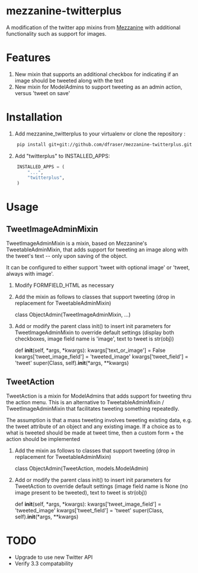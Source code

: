 mezzanine-twitterplus
=====================
A modification of the twitter app mixins from [Mezzanine][1] with additional functionality such as support for images.


Features
=========
1. New mixin that supports an additional checkbox for indicating if an image should be tweeted along with the text
2. New mixin for ModelAdmins to support tweeting as an admin action, versus 'tweet on save'


Installation
============
1. Add mezzanine_twitterplus to your virtualenv or clone the repository :
```bash
    pip install git+git://github.com/dfraser/mezzanine-twitterplus.git
```

2. Add "twitterplus" to INSTALLED_APPS:
```python
    INSTALLED_APPS = (
        "...",
        "twitterplus",
    )
```

Usage
======

TweetImageAdminMixin
----------------------
TweetImageAdminMixin is a mixin, based on Mezzanine's TweetableAdminMixin, that adds support for tweeting an image
along with the tweet's text -- only upon saving of the object.

It can be configured to either support 'tweet with optional image' or 'tweet, always with image'.

1. Modify FORMFIELD_HTML as necessary
2. Add the mixin as follows to classes that support tweeting (drop in replacement for TweetableAdminMixin)

    class ObjectAdmin(TweetImageAdminMixin, ...)

3. Add or modify the parent class init() to insert init parameters for TweetImageAdminMixin to override default
settings (display both checkboxes, image field name is 'image', text to tweet is str(obj))

    def __init__(self, *args, *kwargs):
        kwargs['text_or_image'] = False
        kwargs['tweet_image_field'] = 'tweeted_image'
        kwargs['tweet_field'] = 'tweet'
        super(Class, self).__init__(*args, **kwargs)


TweetAction
-------------
TweetAction is a mixin for ModelAdmins that adds support for tweeting thru the action menu. This is an alternative to
TweetableAdminMixin / TweetImageAdminMixin that facilitates tweeting something repeatedly.

The assumption is that a mass tweeting involves tweeting existing data, e.g. the tweet attribute of an object and any
existing image. If a choice as to what is tweeted should be made at tweet time, then a custom form + the action should
be implemented

1. Add the mixin as follows to classes that support tweeting (drop in replacement for TweetableAdminMixin)

    class ObjectAdmin(TweetAction, models.ModelAdmin)

2. Add or modify the parent class init() to insert init parameters for TweetAction to override default
settings (image field name is None (no image present to be tweeted), text to tweet is str(obj))

    def __init__(self, *args, *kwargs):
        kwargs['tweet_image_field'] = 'tweeted_image'
        kwargs['tweet_field'] = 'tweet'
        super(Class, self).__init__(*args, **kwargs)


TODO
=====

* Upgrade to use new Twitter API
* Verify 3.3 compatability


[1]: http://mezzanine.jupo.org "Mezzanine CMS"

